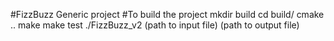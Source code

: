 #FizzBuzz Generic project
#To build the project
mkdir build
cd build/
cmake ..
make
make test
./FizzBuzz_v2 (path to input file) (path to output file)

